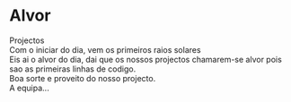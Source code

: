 # Alvor
Projectos </br>
Com o iniciar do dia, vem os primeiros raios solares </br>
Eis ai o alvor do dia, dai que os nossos projectos chamarem-se alvor 
pois sao as primeiras linhas de codigo.</br>
Boa sorte e proveito do nosso projecto.</br>
A equipa...</br>
